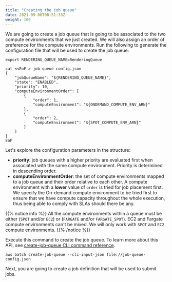 ```yaml
---
title: "Creating the job queue"
date: 2021-09-06T08:51:33Z
weight: 100
---
```


We are going to create a job queue that is going to be associated to the two compute environments that we just created. We will also assign an order of preference for the compute environments. Run the following to generate the configuration file that will be used to create the job queue:

```
export RENDERING_QUEUE_NAME=RenderingQueue

cat <<EoF > job-queue-config.json
{
    "jobQueueName": "${RENDERING_QUEUE_NAME}",
    "state": "ENABLED",
    "priority": 10,
    "computeEnvironmentOrder": [
        {
            "order": 1,
            "computeEnvironment": "${ONDEMAND_COMPUTE_ENV_ARN}"
        },
        {
            "order": 2,
            "computeEnvironment": "${SPOT_COMPUTE_ENV_ARN}"
        }
    ]
}
EoF
```

Let's explore the configuration parameters in the structure:

- **priority**: job queues with a higher priority are evaluated first when associated with the same compute environment. Priority is determined in descending order.
- **computeEnvironmentOrder**: the set of compute environments mapped to a job queue and their order relative to each other. A compute environment with a **lower** value of `order` is tried for job placement first. We specify the On-demand compute environment to be tried first to ensure that we have compute capacity throughout the whole execution, thus being able to comply with SLAs should there be any.

{{% notice info %}}
All the compute environments within a queue must be either (`SPOT` and/or `EC2`) or (`FARGATE` and/or `FARGATE_SPOT`). EC2 and Fargate compute environments can't be mixed. We will only work with `SPOT` and `EC2` compute environments.
{{% /notice %}}

Execute this command to create the job queue. To learn more about this API, see [create-job-queue CLI command reference](https://docs.aws.amazon.com/cli/latest/reference/batch/create-job-queue.html).

```
aws batch create-job-queue --cli-input-json file://job-queue-config.json
```

Next, you are going to create a job definition that will be used to submit jobs.

